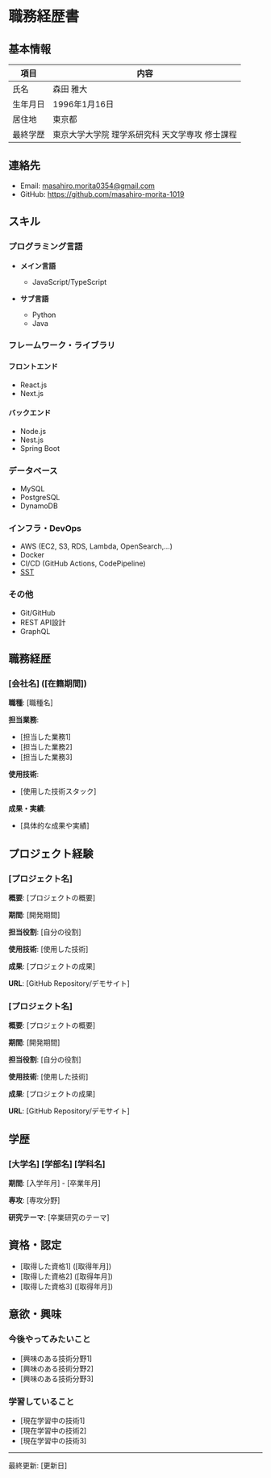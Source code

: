 # 職務経歴書

## 基本情報

| 項目 | 内容 |
|------|------|
| 氏名 | 森田 雅大 |
| 生年月日 | 1996年1月16日 |
| 居住地 | 東京都 |
| 最終学歴 | 東京大学大学院 理学系研究科 天文学専攻 修士課程 |

## 連絡先

- Email: masahiro.morita0354@gmail.com
- GitHub: https://github.com/masahiro-morita-1019

## スキル

### プログラミング言語

- **メイン言語**
  - JavaScript/TypeScript

- **サブ言語**
  - Python
  - Java

### フレームワーク・ライブラリ

#### フロントエンド
- React.js
- Next.js

#### バックエンド
- Node.js
- Nest.js
- Spring Boot

### データベース
- MySQL
- PostgreSQL
- DynamoDB

### インフラ・DevOps
- AWS (EC2, S3, RDS, Lambda, OpenSearch,...)
- Docker
- CI/CD (GitHub Actions, CodePipeline)
- [SST](https://sst.dev/)

### その他
- Git/GitHub
- REST API設計
- GraphQL

## 職務経歴

### [会社名] ([在籍期間])

**職種**: [職種名]

**担当業務**:
- [担当した業務1]
- [担当した業務2]
- [担当した業務3]

**使用技術**:
- [使用した技術スタック]

**成果・実績**:
- [具体的な成果や実績]


## プロジェクト経験

### [プロジェクト名]

**概要**: [プロジェクトの概要]

**期間**: [開発期間]

**担当役割**: [自分の役割]

**使用技術**: [使用した技術]

**成果**: [プロジェクトの成果]

**URL**: [GitHub Repository/デモサイト]

### [プロジェクト名]

**概要**: [プロジェクトの概要]

**期間**: [開発期間]

**担当役割**: [自分の役割]

**使用技術**: [使用した技術]

**成果**: [プロジェクトの成果]

**URL**: [GitHub Repository/デモサイト]

## 学歴

### [大学名] [学部名] [学科名]

**期間**: [入学年月] - [卒業年月]

**専攻**: [専攻分野]

**研究テーマ**: [卒業研究のテーマ]

## 資格・認定

- [取得した資格1] ([取得年月])
- [取得した資格2] ([取得年月])
- [取得した資格3] ([取得年月])

## 意欲・興味

### 今後やってみたいこと

- [興味のある技術分野1]
- [興味のある技術分野2]
- [興味のある技術分野3]

### 学習していること

- [現在学習中の技術1]
- [現在学習中の技術2]
- [現在学習中の技術3]


---

最終更新: [更新日]